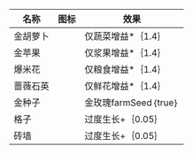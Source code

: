 | 名称  | 图标  | 效果  |
| --- | --- | --- |
| 金胡萝卜 | <i class="mdi mdi-carrot"></i> | 仅蔬菜增益*｛1.4｝ |
| 金苹果 | <i class="mdi mdi-food-apple"></i> | 仅浆果增益*｛1.4｝ |
| 爆米花 | <i class="mdi mdi-popcorn"></i> | 仅粮食增益*｛1.4｝ |
| 蔷薇石英 | <i class="mdi mdi-crystal-ball"></i> | 仅鲜花增益*｛1.4｝ |
| 金种子 | <i class="mdi mdi-seed"></i> | 金玫瑰farmSeed｛true｝ |
| 格子 | <i class="mdi mdi-fence"></i> | 过度生长+｛0.05｝ |
| 砖墙 | <i class="mdi mdi-wall"></i> | 过度生长+｛0.05｝ |

